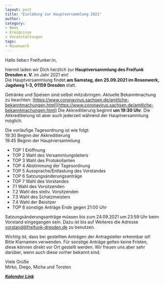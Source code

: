 ```yaml
---
layout: post
title: "Einladung zur Hauptversammlung 2021"
author: 
category:
- News
- Ereignisse
- Veranstaltungen
tags:
- Rosenwerk
---
```


Hallo liebe:r Freifunker:in,

hiermit laden wir Dich herzlich zur **Hauptversammlung des Freifunk Dresden e. V.** im Jahr 2021 ein!  
Die Hauptversammlung findet **am Samstag, den 25.09.2021 im Rosenwerk, Jagdweg 1-3, 01159 Dresden** statt.

Getränke und Speisen sind selbst mitzubringen. Aktuelle Bekanntmachung zu beachten: [https://www.coronavirus.sachsen.de/amtliche-bekanntmachungen.html](https://www.coronavirus.sachsen.de/amtliche-bekanntmachungen.html) Die Akkreditierung beginnt **um 19:30 Uhr**. Die Akkreditierung ist aber auch jederzeit während der Hauptversammlung möglich.

Die vorläufige Tagesordnung ist wie folgt:  
19:30 Beginn der Akkreditierung  
19:45 Beginn der Hauptversammlung  
- TOP 1 Eröffnung
- TOP 2 Wahl des Versammlungsleiters
- TOP 3 Wahl des Protokollanten
- TOP 4 Abstimmung der Tagesordnung
- TOP 5 Aussprache/Entlastung des Vorstandes
- TOP 6 Satzungsänderungsanträge
- TOP 7 Wahl des Vorstandes
- 7.1 Wahl des Vorsitzenden
- 7.2 Wahl des stellv. Vorsitzenden
- 7.3 Wahl des Schatzmeisters
- 7.4 Wahl der Beisitzer
- TOP 8 sonstige Anträge
Ende gegen 21:00 Uhr

Satzungsänderungsanträge müssen bis zum 24.09.2021 um 23:59 Uhr beim Vorstand eingegangen sein. Dazu ist bis auf Weiteres die Adresse vorstand@freifunk-dresden.de zu benutzen.

Wichtig ist, dass bei gestellten Anträgen der Antragsteller erkennbar ist! Bitte Klarnamen verwenden. Für sonstige Anträge gelten keine Fristen, diese können direkt vor Ort gestellt werden. Wir freuen uns aber sehr darüber, wenn auch diese vorher bekannt sind.

Viele Grüße  
Mirko, Diego, Micha und Torsten


[***Kalender Link***](https://mobilizon.envs.net/events/7fb0e1e7-e885-4344-a554-08279729717e)
